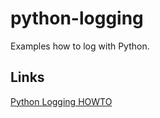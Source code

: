 # python-logging

Examples how to log  with Python.

## Links

[Python Logging HOWTO](https://docs.python.org/3/howto/logging.html)
